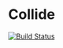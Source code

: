 # Collide

[![Build Status](https://travis-ci.com/arlk/Collide.jl.svg?token=r5fpy4W1YP6bTrztNxWQ&branch=master)](https://travis-ci.com/arlk/Collide.jl)
